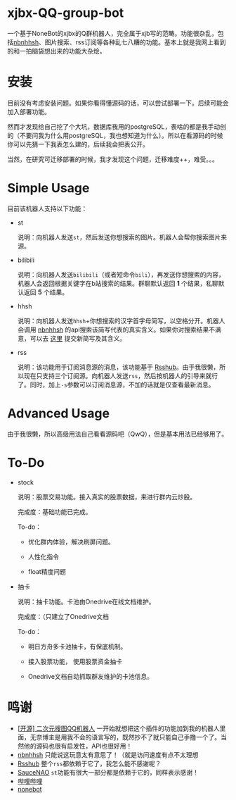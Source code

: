# xjbx-QQ-group-bot
一个基于NoneBot的xjbx的Q群机器人，完全属于xjb写的范畴。功能很杂乱，包括[nbnhhsh](https://github.com/itorr/nbnhhsh?files=1)、图片搜索、rss订阅等各种乱七八糟的功能。基本上就是我网上看到的和一拍脑袋想出来的功能大杂烩。

# 安装

目前没有考虑安装问题。如果你看得懂源码的话，可以尝试部署一下。后续可能会加入部署功能。

然而才发现给自己挖了个大坑，数据库我用的postgreSQL，表啥的都是我手动创的（不要问我为什么用postgreSQL，我也想知道为什么）。所以在看源码的时候你可以先猜一下我表怎么建的，后续我会把表公开。

当然，在研究可迁移部署的时候，我才发现这个问题，迁移难度++，难受。。。

# Simple Usage

目前该机器人支持以下功能：

+ st

    说明：向机器人发送`st`，然后发送你想搜索的图片。机器人会帮你搜索图片来源。

+ bilibili

    说明：向机器人发送`bilibili`（或者短命令`bili`），再发送你想搜索的内容，机器人会返回根据关键字在b站搜索的结果。群聊默认返回 **1** 个结果，私聊默认返回 **5** 个结果。

+ hhsh

    说明：向机器人发送`hhsh`+你想搜索的汉字首字母简写，以空格分开。机器人会调用 [nbnhhsh](https://github.com/itorr/nbnhhsh) 的api搜索该简写代表的真实含义。如果你对搜索结果不满意，可以去 [这里](https://lab.magiconch.com/nbnhhsh/) 提交新简写及其含义。

+ rss

    说明：该功能用于订阅消息源的消息，该功能基于 [Rsshub](https://github.com/DIYgod/RSSHub)。由于我很懒，所以现在只支持三个订阅源。向机器人发送`rss`，然后按机器人的引导来就行了。同时，加上`-s`参数可以订阅消息源，不加的话就是仅查看最新消息。

# Advanced Usage    

由于我很懒，所以高级用法自己看看源码吧（QwQ），但是基本用法已经够用了。

# To-Do

+ stock

    说明：股票交易功能。接入真实的股票数据，来进行群内云炒股。
    
    完成度：基础功能已完成。
    
    To-do：
        
    + 优化群内体验，解决刷屏问题。
    
    + 人性化指令
    
    + float精度问题
   
+ 抽卡

    说明：抽卡功能。卡池由Onedrive在线文档维护。
    
    完成度：（只建立了Onedrive文档
    
    To-do：
    
    + 明日方舟多卡池抽卡，有保底机制。
        
    + 接入股票功能， 使用股票资金抽卡
        
    + Onedrive文档自动抓取群友维护的卡池信息。

# 鸣谢

+ [[开源] 二次元搜图QQ机器人](https://github.com/Tsuk1ko/CQ-picfinder-robot) 一开始就想把这个插件的功能加到我的机器人里面，无奈博主是用我不会的语言写的，既然抄不了就只能自己手撸一个了。当然他的源码也很有启发性，API也很好用！
+ [nbnhhsh](https://github.com/itorr/nbnhhsh) 只能说这玩意太有意思了！（就是访问速度有点不太理想
+ [Rsshub](https://github.com/DIYgod/RSSHub) 整个`rss`都依赖于它了，我怎么能不感谢呢？
+ [SauceNAO](https://saucenao.com) `st`功能有很大一部分都是依赖于它的，同样表示感谢！
+ [哔哩哔哩](https://www.bilibili.com)
+ [nonebot](https://github.com/nonebot/nonebot)
